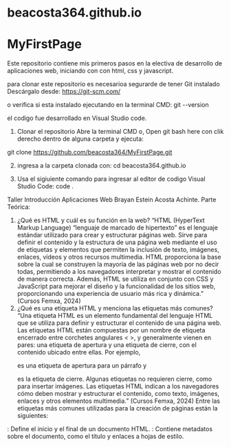 # beacosta364.github.io

# MyFirstPage

Este repositorio contiene mis primeros pasos en la electiva de desarrollo de aplicaciones web, iniciando con con html, css y javascript. 

para clonar este repositorio es necesarioa segurarde de tener Git instalado
Descárgalo desde: https://git-scm.com/

o verifica si esta instalado ejecutando en la terminal CMD:  git --version

el codigo fue desarrollado en Visual Studio code.

1. Clonar el repositorio
Abre la terminal CMD o, Open git bash here con clik derecho dentro de alguna carpeta y ejecuta:

git clone https://github.com/beacosta364/MyFirstPage.git


2. ingresa a la carpeta clonada con: cd beacosta364.github.io

3.  Usa el sigiuiente comando para ingresar al editor de codigo Visual Studio Code:  code .




Taller Introducción Aplicaciones Web
Brayan Estein Acosta Achinte.
Parte Teórica:

1. ¿Qué es HTML y cuál es su función en la web?
“HTML (HyperText Markup Language) “lenguaje de marcado de hipertexto” es el lenguaje estándar utilizado para crear y estructurar páginas web. Sirve para definir el contenido y la estructura de una página web mediante el uso de etiquetas y elementos que permiten la inclusión de texto, imágenes, enlaces, vídeos y otros recursos multimedia. HTML proporciona la base sobre la cual se construyen la mayoría de las páginas web por no decir todas, permitiendo a los navegadores interpretar y mostrar el contenido de manera correcta. Además, HTML se utiliza en conjunto con CSS y JavaScript para mejorar el diseño y la funcionalidad de los sitios web, proporcionando una experiencia de usuario más rica y dinámica.” (Cursos Femxa, 2024)
2. ¿Qué es una etiqueta HTML y menciona las etiquetas más comunes?
“Una etiqueta HTML es un elemento fundamental del lenguaje HTML que se utiliza para definir y estructurar el contenido de una página web. Las etiquetas HTML están compuestas por un nombre de etiqueta encerrado entre corchetes angulares < >, y generalmente vienen en pares: una etiqueta de apertura y una etiqueta de cierre, con el contenido ubicado entre ellas. Por ejemplo, <p> es una etiqueta de apertura para un párrafo y </p> es la etiqueta de cierre. Algunas etiquetas no requieren cierre, como <img> para insertar imágenes. Las etiquetas HTML indican a los navegadores cómo deben mostrar y estructurar el contenido, como texto, imágenes, enlaces y otros elementos multimedia.” (Cursos Femxa, 2024)
Entre las etiquetas más comunes utilizadas para la creación de páginas están la siguientes:
<html>: Define el inicio y el final de un documento HTML.
<head>: Contiene metadatos sobre el documento, como el título y enlaces a hojas de estilo.
<title>: Especifica el título de la página que aparece en la pestaña del navegador.
<body>: Contiene el contenido visible de la página, como texto, imágenes y enlaces.
<h1> a <h6>: Encabezados de diferentes niveles, siendo <h1> el más importante.
<p>: Define un párrafo de texto.
<a>: Crea un enlace a otra página o recurso.
<img>: Inserta una imagen en la página.
3. ¿Qué es un atributo de una etiqueta HTML y menciona los más comunes?
“Los atributos en el lenguaje de marcado de hipertexto (HTML), son elementos que permiten incorporar características adicionales al agregarlas a las etiquetas HTML para modificar su comportamiento o apariencia. Son como pequeños ajustes que le permiten personalizar cómo se muestra un elemento en la página web.

Los atributos se colocan en las etiquetas HTML y generalmente constan de un nombre y un valor, separados por un signo igual (=).”
•	"class" y "id": Asignan clases e identificadores a elementos para aplicar estilos o referenciar en CSS y JavaScript.
•	style: Permite aplicar estilos en línea directamente al elemento.
•	"src" y "alt" (en elementos <img>): src especifica la fuente de la imagen, mientras que alt proporciona texto alternativo para accesibilidad.
•	href (en elementos <a>): Especifica la URL de destino para un enlace.
•	"width" y "height" (en elementos <img>): Ajustan el ancho y la altura de una imagen.
•	"colspan" y "rowspan" (en celdas de tablas): Combina celdas en tablas, especificando el número de columnas o filas que debe abarcar.
•	"placeholder" (en campos de entrada de formularios): Proporciona un texto de ejemplo dentro del campo de entrada.
•	"disabled" (en botones u otros elementos): Desactiva la interactividad del elemento.
•	"value" (en campos de entrada de formularios): Define un valor predeterminado para el campo de entrada.
•	name (en campos de entrada de formularios): Define el nombre del campo de entrada. Es importante para enviar datos a través de formularios.
•	type (en campos de entrada de formularios): Especifica el tipo de campo de entrada, como texto, contraseña, checkbox, etc.
•	checked (en campos de entrada tipo checkbox o radio): Indica que un elemento checkbox o radio debe estar marcado por defecto.
•	readonly (en campos de entrada de formularios): Hace que un campo de entrada sea de solo lectura, el usuario no puede editarlo.
•	required (en campos de entrada de formularios): Obliga al usuario a completar el campo antes de enviar el formulario.
Estos atributos desempeñan funciones clave en la personalización y funcionalidad de las páginas web.   (APINEM, 2024). 
4. ¿Qué es CSS y cómo se utiliza para el diseño web?
“CSS son las siglas en inglés para «hojas de estilo en cascada» (Cascading Style Sheets). Básicamente, es un lenguaje que maneja el diseño y presentación de las páginas web, es decir, cómo lucen cuando un usuario las visita. Funciona junto con el lenguaje HTML que se encarga del contenido básico de los sitios.
Se les denomina hojas de estilo «en cascada» porque puedes tener varias y una de ellas con las propiedades heredadas (o «en cascada») de otras.
Sirve para crear reglas para decirle a tu sitio web cómo quieres mostrar la información y guardar los comandos para elementos de estilo (como fuentes, colores, tamaños, etc.) separados de los que configuran el contenido.

Además, puedes crear formatos específicos útiles para comunicar tus ideas y producir experiencias más agradables, en el aspecto visual, para los usuarios del sitio web.” (HubSpot, 2024).
5. ¿Qué es una propiedad en CSS y menciona las propiedades más comunes?
	“las propiedades en CSS son estilos que se emplean en los selectores que especifican los profesionales. En CSS se escriben antes los valores que los conjuntos de reglas y se separan de los valores de las propiedades mediante dos puntos. 
Diferentes selectores y elementos en HTML tienen distintas propiedades asignadas en CSS. Algunas de ellas son universales y se pueden usar en todo tipo de selectores mientras que otras tan solo funcionan con elementos específicos y en determinadas condiciones.” (Tokio School, 2024).
•	color – Define el color del texto de un elemento.
•	font-size – Establece el tamaño del texto.
•	font-family – Permite elegir la fuente del texto.
•	text-align – Alinea el texto (izquierda, centro, derecha, justificado).
•	background-color – Cambia el color de fondo del elemento.
•	width y height – Determinan el ancho y alto del elemento.
•	margin – Agrega espacio exterior alrededor del elemento.
•	padding – Agrega espacio interno dentro del elemento.
•	border – Agrega un borde alrededor del elemento.
•	display – Controla cómo se muestra el elemento (block, inline, none, etc.).
•	position – Define la posición del elemento en la página (relative, absolute, fixed, etc.).
•	overflow – Controla cómo manejar el contenido que se desborda de su contenedor.
•	z-index – Define qué elementos se colocan encima de otros.
•	opacity – Controla la transparencia del elemento.
•	box-shadow – Agrega sombras alrededor del elemento.
(MGPanel, 2024).

6. ¿Qué es un selector en CSS y cuales tipos existen?
	En CSS, un selector es un patrón que identifica uno o más elementos HTML a los que se les aplicarán estilos específicos. “Un selector CSS es la primera parte de una regla CSS. Es un patrón de elementos y otros términos que indican al navegador qué elementos HTML se seleccionan para aplicarles una regla que incluye los valores de las propiedades CSS. El elemento o los elementos seleccionados por el selector se denominan sujeto del selector.” (Mozilla Developer Network, 2024)
A.	Selector universal (*): Selecciona todos los elementos de la página.
B.	Selector de tipo o etiqueta (elemento): Aplica estilos a todas las etiquetas HTML de un mismo tipo.
C.	Selector de clase (.nombre-clase): Aplica estilos a los elementos que tengan una clase específica.
D.	Selector de ID (#id): Aplica estilos a un único elemento con un identificador (id).
E.	Selector de atributo ([atributo]): Aplica estilos a los elementos que tienen un atributo específico.
F.	Selector descendiente (elemento1 elemento2): Aplica estilos a los elementos dentro de otro elemento.
G.	Selector hijo (elemento1 > elemento2): Selecciona solo los elementos que son hijos directos de otro.
H.	Selector adyacente (elemento1 + elemento2): Selecciona el primer elemento que sigue inmediatamente a otro.
I.	Selector de hermano general (elemento1 ~ elemento2): Selecciona todos los elementos hermanos de un mismo tipo después de otro.
(ENIUN, 2024).
7. ¿Qué es JavaScript y cómo añade la interactividad a las páginas web?
“JavaScript es un lenguaje de programación esencial para el desarrollo web, conocido por su capacidad para crear contenido dinámico e interactivo. Es un lenguaje de programación interpretado, ligero y dinámico que se utiliza principalmente para crear contenido interactivo y dinámico en páginas web. Es uno de los lenguajes esenciales en el desarrollo web junto con HTML y CSS.”   (APINEM, 2024).
“JavaScript le permite agregar elementos interactivos a su sitio web, como botones, formularios, controles deslizantes y menús. Estos elementos interactivos mejoran la participación del usuario y hacen que el sitio web sea más fácil de usar.” (FasterCapital, 2024).
Las tareas típicas de JavaScript en el front-end incluyen:
-	Validación de formularios: Verificar que los datos ingresados por el usuario en los formularios sean correctos antes de enviarlos al servidor.
-	Manipulación del DOM: Agregar, eliminar o modificar elementos HTML en la página web dinámicamente para actualizar la interfaz de usuario.
-	Manejo de eventos e interactivad en tiempo real: Capturar y responder a eventos del usuario, como clics de ratón, pulsaciones de teclas y desplazamientos de scroll.
-	Animaciones y efectos visuales: Crear animaciones suaves y efectos visuales atractivos para mejorar la experiencia del usuario.
-	Comunicación con servidores: Realizar solicitudes HTTP asíncronas (AJAX) para cargar datos o interactuar con servicios web sin necesidad de recargar toda la página.
(WebAquí, 2024).
8. ¿Cuáles son los tipos de datos primitivos en Javascript?
“En JavaScript hay 6 tipos de datos primitivos: string, number, bigint, boolean, undefined y symbol. También hay null, que aparentemente es primitivo, pero de hecho es un caso especial para cada Object: y cualquier tipo estructurado se deriva de null por la Cadena de prototipos.
La mayoría de las veces, un valor primitivo se representa directamente en el nivel más bajo de la implementación del lenguaje.
Todos los primitivos son inmutables, es decir, no se pueden modificar.” (Mozilla Developer Network, 2024).
string: Representa cadenas de texto.
number: Representa valores numéricos, tanto enteros como de punto flotante.
bigint: Permite representar números enteros de tamaño arbitrario, más allá del límite de Number.
boolean: Representa valores lógicos, true o false.
undefined: Indica que una variable ha sido declarada pero no se le ha asignado un valor.
symbol: Representa identificadores únicos e inmutables, útiles para propiedades de objetos que necesitan ser únicas.
null: Representa la ausencia intencional de cualquier valor u objeto. 
9. ¿Cómo funcionan las estructuras de control de flujo como if, else, switch y bucles en
Javascript?
“Las estructuras de control de flujo, son instrucciones que nos permiten evaluar si se puede cumplir una condición o no, incluso nos puede ayudar a evaluarla n cantidad de veces.
Los condicionales if, else, nos permiten evaluar si una condición cumple o no con lo que estemos evaluando. Su sintaxis es muy sencilla, podemos evaluar si la condición es verdadera o falsa. Incluso añadir una condición intermedia en el caso de que no se cumpla la primera condición y se deban evaluar más.”
If (condición){…}else{…}

“Switch permite evaluar una expresión e intenta igual el valor de esa expresión a una etiqueta llamada case, que es el caso a evaluar. En el caso de que la condición se cumpla o lo que tiene el case, se ejecuta la sentencia que este en ese caso.”  (Marely, 2024).
En el switch se usa una sentencia llamada “break”, esta nos permite salir de la condición que se está evaluando.


switch(tipoFruta) {
    case "Naranjas":
        console.log("Las Naranjas cuestan $5");
        break;
    case "Manzanas":
        console.log("Las Manzanas cuestan $10");
        break;
    case "Fresas":
        console.log("Las Fresas cuestan $15");
        break;
    default:
        console.log("Disculpa, no tenemos ese tipo de fruta: ", tipoFruta);
        break;
}
“Los bucles o loops:
Se le pueden llamar, ciclos, bucles o loops, en ellos se evalúa una condición n veces hasta que esta se cumpla. En estos podemos encontrar los for, while, entre otros. (Marely, 2024).
For:
Un bucle for se repite como mencione hasta que la condición que se está evaluando se cumpla.
While:
Ejecuta una sentencia mientras la condición que se esté evaluando sea verdadera.” (Marely, 2024).

10. ¿Por qué es importante usar nombres significativos para variables y métodos?
	Los nombres de variables juegan un papel esencial en la claridad y la comprensión del código.
“Claridad: un nombre de variable descriptivo comunica el propósito y el contenido de la variable de manera clara. Esto facilita la comprensión del código, tanto para ti como para otros desarrolladores que puedan trabajar en él.
Mantenibilidad: un código con nombres de variables significativos es más fácil de mantener y actualizar en el futuro. Cuando regreses a tu código después de un tiempo, podrás recordar más fácilmente lo que hace cada variable.
Colaboración: en proyectos colaborativos, los nombres de variables significativos son esenciales para que los miembros del equipo comprendan el código de los demás y colaboren de manera eficiente.
Prevención de errores: nombres confusos o ambiguos de variables pueden llevar a errores difíciles de rastrear. Un buen nombre de variable reduce la probabilidad de cometer errores.
Legibilidad del código: un código con nombres de variables significativos es más legible y más fácil de seguir. Esto acelera la depuración y mejora la calidad general del código.
Comunicación efectiva: los nombres de variables bien elegidos actúan como una forma de comunicación entre los desarrolladores. Ayudan a transmitir la intención del programador y a evitar malentendidos.
Facilita el aprendizaje: cuando los desarrolladores novatos estudian código bien nombrado, pueden aprender más rápido y comprender los conceptos con mayor facilidad.” (KeepCoding, 2024).

11. ¿Qué es una variable de entorno y por qué son importantes para Javascript o la
programación en general?
Las variables de entorno permiten configurar aplicaciones sin necesidad de cambiar el código. Separan los datos externos de la lógica de la aplicación
Las variables de entorno son valores nombrados dinámicos que pueden afectar cómo se comportan los procesos en ejecución en una computadora. Algunas propiedades clave de las variables de entorno son: 
Nombradas: Tienen nombres descriptivos como APP_MODE y DB_URL.
Externas: Los valores se establecen fuera del código de la aplicación a través de archivos, líneas de comandos y sistemas.
Dinámicas: Pueden actualizar variables sin reiniciar aplicaciones.
Configuradas: El código depende de variables, pero no las define.
Desacopladas: No es necesario modificar las configuraciones de código una vez que se establecen las variables.   (DreamHost, 2024).
12. ¿Qué son las herramientas de desarrollo de Chrome y cómo se accede a ellas?
“Las Herramientas para desarrolladores de Chrome son un conjunto de herramientas para desarrolladores web que están integradas directamente en el navegador Google Chrome. Herramientas para desarrolladores te permite editar páginas sobre la marcha y diagnosticar problemas con rapidez, lo que te ayuda a crear mejores sitios web en menos tiempo.” (Google Developers, 2024). 
Cómo acceder a las Herramientas para desarrolladores de Chrome:
Usando el menú contextual: Haz clic derecho en cualquier parte de la página web y selecciona "Inspeccionar" o "Inspeccionar elemento".
Atajos de teclado: En Windows/Linux: presiona Ctrl + Shift + I.
En macOS: presiona Cmd + Option + I.
Desde el menú de Chrome: Haz clic en el ícono de tres puntos verticales en la esquina superior derecha del navegador.
Selecciona "Más herramientas" y luego "Herramientas para desarrolladores".
Una vez abiertas, las Herramientas para desarrolladores ofrecen diversas pestañas y paneles que permiten inspeccionar el HTML y CSS de la página, depurar JavaScript, analizar el rendimiento.
13. ¿Qué se puede hacer en el panel "Elements" de las herramientas de desarrollo?
El panel "Elements" de las Herramientas para desarrolladores de Chrome es una herramienta clave para inspeccionar y modificar en tiempo real la estructura y estilo de una página web. Permite interactuar con el HTML y CSS, facilitando la depuración y diseño. Sus funciones incluyen la inspección del DOM para explorar la jerarquía de los elementos HTML, la edición en vivo del HTML y CSS, y la visualización de estilos aplicados, lo que ayuda a identificar conflictos de diseño. Además, permite simular la visualización en dispositivos móviles y depurar eventos y scripts mediante la consola.
14. ¿Cómo se utiliza el panel "Console" de las herramientas de desarrollo y para qué es
útil?
El panel "Console" de las Herramientas para desarrolladores de Chrome es esencial para interactuar con el código JavaScript de una página web. Permite registrar mensajes, ejecutar comandos y depurar el comportamiento de la página en tiempo real. Sus funciones principales incluyen el registro de mensajes mediante métodos como console.log(), console.error() y console.warn(), la ejecución interactiva de código JavaScript, la depuración de errores con detalles sobre el tipo y ubicación del problema, y la inspección de objetos y variables en tiempo real. Es una herramienta para facilitar la depuración y análisis del código. Se puede acceder mediante atajos de teclado o desde el menú de Chrome.
15. ¿Qué información se puede obtener del panel "Network" y por qué es importante?
El panel "Network" de las Herramientas para desarrolladores de Chrome es esencial para analizar la actividad de red de una página web, permitiendo inspeccionar solicitudes y respuestas de recursos para mejorar el rendimiento y optimizar la carga de la página. Muestra una lista de todas las solicitudes de recursos (HTML, CSS, JavaScript, imágenes, fuentes, etc.) y proporciona detalles como encabezados HTTP, tiempos de carga, tamaño de los recursos y el contenido de las respuestas. También ofrece herramientas para filtrar solicitudes, buscar recursos específicos y simular diferentes condiciones de red. Es crucial para diagnosticar problemas de rendimiento, optimizar recursos y verificar la integridad de los recursos cargados.

Fuentes bibliográficas 
Cursos Femxa. (2024). Qué es HTML y para qué sirve. Recuperado de https://www.cursosfemxa.es/blog/estudiar-html
APINEM. (2024). Atributos HTML. Recuperado de https://www.apinem.com/atributos-html/
HubSpot. (2024). ¿Qué es CSS y cómo se utiliza? Recuperado de https://blog.hubspot.es/website/que-es-css
Tokio School. (2024). Propiedades CSS. Recuperado de https://www.tokioschool.com/noticias/propiedades-css/
MGPanel. (2024). ¿Conoces cuáles son las propiedades más utilizadas en CSS? Recuperado de https://blog.mgpanel.org/post/-conoces-cuales-son-las-propiedades-mas-utilizadas-en-css-
Mozilla Developer Network (MDN). (2024). Selectores básicos en CSS. Recuperado de https://developer.mozilla.org/es/docs/Learn_web_development/Core/Styling_basics/Basic_selectors
ENIUN. (2024). Selectores CSS: Tipos y usos. Recuperado de https://www.eniun.com/selectores-css-tipos/
APINEM. (2024). ¿Qué es JavaScript, para qué sirve y cómo funciona? Recuperado de https://www.apinem.com/que-es-javascript-para-que-sirve-y-como-funciona/
FasterCapital. (2024). Libera el poder de JavaScript y crea sitios web interactivos. Recuperado de https://fastercapital.com/es/contenido/Libera-el-poder-de-javascript-y-crea-sitios-web-interactivos.html
WebAquí. (2024). ¿Qué es JavaScript? Recuperado de https://webaqui.com/que-es-javascript/
Mozilla Developer Network (MDN). (2024). Tipo de datos primitivos en JavaScript. Recuperado de https://developer.mozilla.org/es/docs/Glossary/Primitive
Marely, V. (2024). Estructuras de control de flujo en JavaScript. Recuperado de https://vanessamarely.medium.com/estructuras-de-control-de-flujo-en-javascript-c848337a5c02
KeepCoding. (2024). Nombrar variables significativas: ejemplos. Recuperado de https://keepcoding.io/blog/nombrar-variables-significativas-ejemplos/
DreamHost. (2024). Variables de entorno: Guía para principiantes. Recuperado de https://www.dreamhost.com/blog/es/variables-entorno-guia-principiantes/
Google Developers. (2024). Herramientas para desarrolladores de Chrome (Chrome DevTools). Recuperado de https://developer.chrome.com/docs/devtools?hl=es-419
